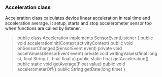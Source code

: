 <h3>Acceleration class</h3>

<p>Acceleration class calculates device linear acceleration in real time and acceleration average. It setup, starts and stop accelerometer sensor too when functions are called by listener.</p>

> public class Acceleration implements SensorEventListener {
>   public void accelerationInit(Context activityContext)
>   public void onSensorChanged(SensorEvent event)
>   private void accelValues(SensorEvent event)
>   private void writingValues(final long st, final String t , final float a)
>   public static float getAcceleration()
>   public static void getAverage(Float value)
>   public void accelerometerOff()
>   public String getDate(long time)
> }


